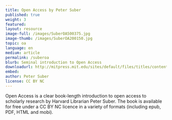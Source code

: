 ```yaml
---
title: Open Access by Peter Suber
published: true
weight: 3
featured: 
layout: resource
image-full: /images/SuberOA500375.jpg
image-thumb: /images/SuberOA200150.jpg
topic: oa
language: en
medium: article
permalink: /suberoa
blurb: Seminal introduction to Open Access
downloadurl: http://mitpress.mit.edu/sites/default/files/titles/content/openaccess/Suber_05_toc.html
embed:
author: Peter Suber
license: CC BY NC
---
```


Open Access is a clear book-length introduction to open access to scholarly research by Harvard Librarian Peter Suber. The book is available for free under a CC BY NC licence in a variety of formats (including epub, PDF, HTML and mobi). 
 